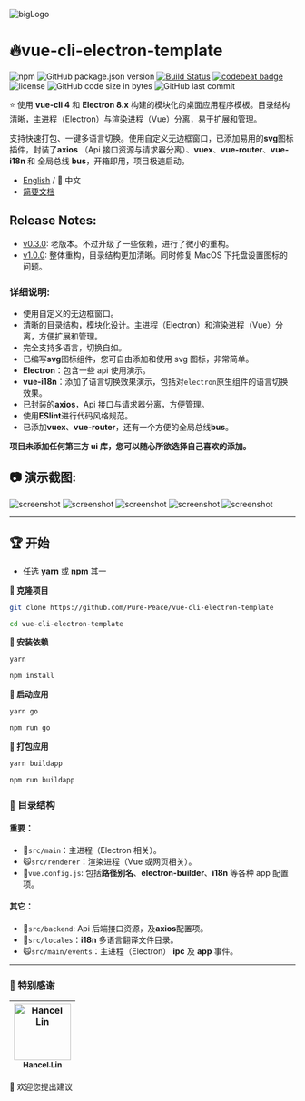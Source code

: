 ![bigLogo](http://otsu.fun/big_logo.png)

# 🔥vue-cli-electron-template

![npm](https://img.shields.io/npm/v/@vue/cli?color=aa&label=vue-cli)
![GitHub package.json version](https://img.shields.io/github/package-json/v/Pure-Peace/vue-cli-electron-template?color=yellow&logo=yellow&logoColor=yellow)
[![Build Status](https://travis-ci.org/Pure-Peace/vue-cli-electron-template.svg?branch=master)](https://travis-ci.org/Pure-Peace/vue-cli-electron-template)
[![codebeat badge](https://codebeat.co/badges/ee804451-ff1f-4e2f-9858-b0b3e2d96a3f)](https://codebeat.co/projects/github-com-pure-peace-vue-cli-electron-template-master)
![license](https://img.shields.io/badge/license-MIT-000000.svg)
![GitHub code size in bytes](https://img.shields.io/github/languages/code-size/Pure-Peace/vue-cli-electron-template?color=aa&label=Lightweight&logo=aa&logoColor=aa)
![GitHub last commit](https://img.shields.io/github/last-commit/Pure-Peace/vue-cli-electron-template)

⭐ 使用 **vue-cli 4** 和 **Electron 8.x** 构建的模块化的桌面应用程序模板。目录结构清晰，主进程（Electron）与渲染进程（Vue）分离，易于扩展和管理。

支持快速打包、一键多语言切换。使用自定义无边框窗口，已添加易用的**svg**图标插件，封装了**axios** （Api 接口资源与请求器分离）、**vuex**、**vue-router**、**vue-i18n** 和 全局总线 **bus**，开箱即用，项目极速启动。

- [English](https://github.com/Pure-Peace/vue-cli-electron-template/blob/master/README.md) / 💖 中文
- [简要文档](https://github.com/Pure-Peace/vue-cli-electron-template/wiki)

## Release Notes:

- [v0.3.0](https://github.com/Pure-Peace/vue-cli-electron-template/releases/tag/0.3.0): 老版本。不过升级了一些依赖，进行了微小的重构。
- [v1.0.0](https://github.com/Pure-Peace/vue-cli-electron-template/releases/tag/1.0.0): 整体重构，目录结构更加清晰。同时修复 MacOS 下托盘设置图标的问题。

### 详细说明:

- 使用自定义的无边框窗口。
- 清晰的目录结构，模块化设计。主进程（Electron）和渲染进程（Vue）分离，方便扩展和管理。
- 完全支持多语言，切换自如。
- 已编写**svg**图标组件，您可自由添加和使用 svg 图标，非常简单。
- **Electron**：包含一些 api 使用演示。
- **vue-i18n**：添加了语言切换效果演示，包括对`electron`原生组件的语言切换效果。
- 已封装的**axios**，Api 接口与请求器分离，方便管理。
- 使用**ESlint**进行代码风格规范。
- 已添加**vuex**、**vue-router**，还有一个方便的全局总线**bus**。

**项目未添加任何第三方 ui 库，您可以随心所欲选择自己喜欢的添加。**

## 📷 演示截图:

![screenshot](http://otsu.fun/demos/0.png)
![screenshot](http://otsu.fun/demos/1.png)
![screenshot](http://otsu.fun/demos/s1.png)
![screenshot](http://otsu.fun/demos/2.png)
![screenshot](http://otsu.fun/demos/3.png)

---

## 🏆 开始

- 任选 **yarn** 或 **npm** 其一

**🍬 克隆项目**

```bash
git clone https://github.com/Pure-Peace/vue-cli-electron-template
```

```bash
cd vue-cli-electron-template
```

**🍙 安装依赖**

```bash
yarn
```

```bash
npm install
```

**🌽 启动应用**

```bash
yarn go
```

```bash
npm run go
```

**🍭 打包应用**

```bash
yarn buildapp
```

```bash
npm run buildapp
```

### 🍌 目录结构

#### 重要：

- 🐓`src/main`：主进程（Electron 相关）。
- 🙀`src/renderer`：渲染进程（Vue 或网页相关）。
- 🎰`vue.config.js`: 包括**路径别名**、**electron-builder**、**i18n** 等各种 app 配置项。

#### 其它：

- 🏨`src/backend`: Api 后端接口资源，及**axios**配置项。
- 🌲`src/locales`：**i18n** 多语言翻译文件目录。
- 🙀`src/main/events`：主进程（Electron） **ipc** 及 **app** 事件。

---

### 🌹 特别感谢

<!-- ALL-CONTRIBUTORS-LIST:START - Do not remove or modify this section -->
<!-- prettier-ignore -->
| [<img src="https://avatars0.githubusercontent.com/u/1502581?&v=4" width="100px;" alt="Hancel Lin"/><br /><sub><b>Hancel Lin</b></sub>](https://github.com/imlinhanchao)<br /> |
| :---: |

<!-- ALL-CONTRIBUTORS-LIST:END -->

🌺 欢迎您提出建议
